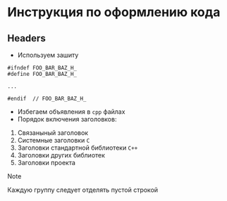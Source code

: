 # Инструкция по оформлению кода
## Headers
* Используем зашиту
```
#ifndef FOO_BAR_BAZ_H_
#define FOO_BAR_BAZ_H_

...

#endif  // FOO_BAR_BAZ_H_

```
* Избегаем объявления в `cpp` файлах
* Порядок включения заголовков:
1. Связаныный заголовок
2. Системные заголовки `C`
3. Заголовки стандартной библиотеки `C++`
4. Заголовки других библиотек
5. Заголовки проекта
> [!NOTE]
> Каждую группу следует отделять пустой строкой

